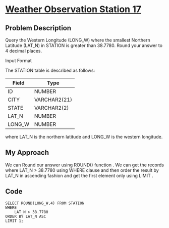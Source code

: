 # [Weather Observation Station 17](https://www.hackerrank.com/challenges/weather-observation-station-17/problem)

## Problem Description 
Query the Western Longitude (LONG_W) where the smallest Northern Latitude (LAT_N) in STATION is greater than 38.7780. Round your answer to 4 decimal places.

Input Format

The STATION table is described as follows:

| Field                     | Type                       | 
| --------------------------| ---------------------------|
| ID                        | NUMBER                     |
| CITY                      | VARCHAR2(21)               |
| STATE                     | VARCHAR2(2)                |
| LAT_N                     | NUMBER                     |
| LONG_W                    | NUMBER                     |

where LAT_N is the northern latitude and LONG_W is the western longitude.

## My Approach

We can Round our answer using ROUND() function . We can get the records where LAT_N > 38.7780 using WHERE clause and then order the result by LAT_N in ascending fashion and get the first element only using LIMIT . 

## Code 
```
SELECT ROUND(LONG_W,4) FROM STATION 
WHERE 
    LAT_N > 38.7780 
ORDER BY LAT_N ASC
LIMIT 1;
```